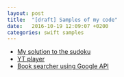 ```yaml
---
layout: post
title:  "[draft] Samples of my code"
date:   2016-10-19 12:09:07 +0200
categories: swift samples
---
```


* [My solution to the sudoku](https://gist.github.com/gurgul/ecb0095b6e38eac6001684a25004987e)
* [YT player](https://github.com/gurgul/youtube-dl)
* [Book searcher using Google API](https://github.com/artur-gurgul/books-searcher)